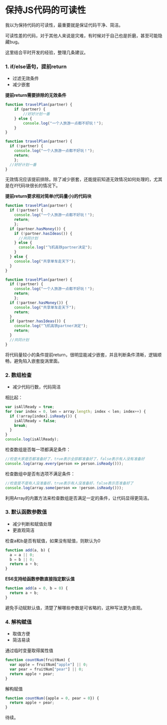 # 保持JS代码的可读性

我以为保持代码的可读性，最重要就是保证代码干净、简洁。

可读性差的代码，对于其他人来说是灾难，有时候对于自己也是折磨，甚至可能隐藏bug。

这里结合平时开发的经验，整理几条建议。

### 1. if/else语句，提前return
  * 过滤无效条件
  * 减少嵌套
  
  **提前return需要排除的无效条件**
  ```javascript
  function travelPlan(partner) {
	  if (partner) {
		  //好好计划一番
	  } else {
		  console.log("一个人旅游一点都不好玩！");
	  }
  }
  ```
  ```javascript
  function travelPlan(partner) {
    if (!partner) {
      console.log("一个人旅游一点都不好玩！");
      return;
	  };
    //好好计划一番
  }
  ```
 无效情况应该提前排除。除了减少嵌套，还能提前知道无效情况如何处理的，尤其是在if代码块很长的情况下。
  
  **提前return要求相对简单(代码量小)的代码块**
  ```javascript
  function travelPlan(partner) {
    if (!partner) {
      console.log("一个人旅游一点都不好玩！");
      return;
	  };
    if (partner.hasMoney()) {
      if (!partner.hasIdeas()) {
        //共同计划
      } else {
        console.log("飞机高铁partner决定");
      }
    } else {
      console.log("共享单车走天下");
    }
  }
  ```
  ```javascript
  function travelPlan(partner) {
    if (!partner) {
      console.log("一个人旅游一点都不好玩！");
      return;
	  };
    if (!partner.hasMoney()) {
      console.log("共享单车走天下");
      return;
    }
    if (partner.hasIdeas()) {
      console.log("飞机高铁partner决定");
      return;
    }
    //共同计划
  }
  ```
  将代码量较小的条件提前return，很明显能减少嵌套，并且判断条件清晰，逻辑顺畅，避免陷入嵌套旋涡里面。

### 2. 数组检查

* 减少代码行数，代码简洁

相比起：

```javascript
var isAllReady = true;
for (var index = 0, len = array.length; index < len; index++) {
  if (!array[index].isReady()) {
    isAllReady = false;
    break;
  }
}
console.log(isAllReady);
```

检查数组是否每一项都满足条件：
```javascript
//检查大家是否都准备好了，true表示全部都准备好了，false表示有人没有准备好
console.log(array.every(person => person.isReady()));
```

检查数组中是否有选项不满足条件：
```javascript
//检查是不是有人没准备好，true表示有人没准备好，false表示否准备好了
console.log(array.some(person => !person.isReady()));
```
利用Array的内置方法来检查数组是否满足一定的条件，让代码显得更简洁。

### 3. 默认函数参数值

* 减少判断和赋值处理
* 更直观简洁

检查a和b是否有赋值，如果没有赋值，则默认为0
 ```javascript
 function add(a, b) {
   a = a || 0;
   b = b || 0;
   return a + b;
 }
 ```
 **ES6支持给函数参数直接指定默认值**
 ```javascript
 function add(a = 0, b = 0) {
   return a + b;
 }
 ```
 避免手动赋默认值，清楚了解哪些参数是可省略的，这种写法更为直观。
 
### 4. 解构赋值
* 取值方便
* 简洁易读

通过临时变量取得属性值
```javascript
function countNum(fruitNum) {
  var apple = fruitNum["apple"] || 0;
  var pear = fruitNum["pear"] || 0;
  return apple + pear;
}
```
解构赋值
```javascript
function countNum({apple = 0, pear = 0}) {
  return apple + pear;
}
```

待续。
 


